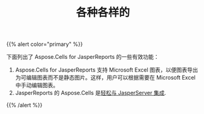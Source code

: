 ﻿---
title: 各种各样的
type: docs
weight: 70
url: /zh/jasperreports/miscellaneous/
---
{{% alert color="primary" %}} 

下面列出了 Aspose.Cells for JasperReports 的一些有效功能：

1. Aspose.Cells for JasperReports 支持 Microsoft Excel 图表，以便图表导出为可编辑图表而不是静态图片。这样，用户可以根据需要在 Microsoft Excel 中手动编辑图表。
 2. JasperReports 的 Aspose.Cells 是[轻松与 JasperServer 集成](/cells/zh/jasperreports/integration-with-jasperserver/).

{{% /alert %}}
